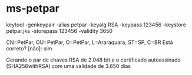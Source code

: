# ms-petpar

keytool -genkeypair -alias petpar -keyalg RSA -keypass 123456 -keystore petpar.jks -storepass 123456 -validity 3650



CN=PetPar, OU=PetPar, O=PetPar, L=Araraquara, ST=SP, C=BR Está correto?
[não]:  sim

Gerando o par de chaves RSA de 2.048 bit e o certificado autoassinado (SHA256withRSA) com uma validade de 3.650 dias
